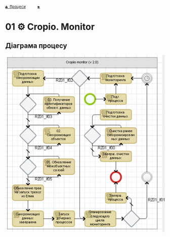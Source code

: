 ﻿[`⏏ Процеси`](../../README.md)    `  `  [`▶`](../P02/P02.md)
# 01 ⚙ Cropio. Monitor

## Діаграма процесу
![P01_Diagram](./Images/P01_Diagram.png)